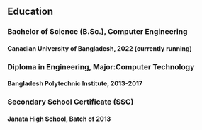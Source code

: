 ## Education

### Bachelor of Science (B.Sc.), Computer Engineering 

#### Canadian University of Bangladesh, 2022 (currently running)

### Diploma in Engineering, Major:Computer Technology 

#### Bangladesh Polytechnic Institute, 2013-2017

### Secondary School Certificate (SSC) 

#### Janata High School, Batch of 2013
